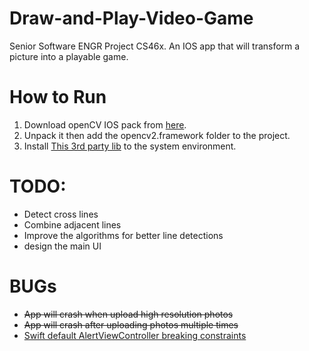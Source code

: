 # Draw-and-Play-Video-Game
Senior Software ENGR Project CS46x. An IOS app that will transform a picture into a playable game.

# How to Run
1. Download openCV IOS pack from [here](https://opencv.org/releases/).
2. Unpack it then add the opencv2.framework folder to the project.
3. Install [This 3rd party lib](https://github.com/nlohmann/json) to the system environment.

# TODO:
- Detect cross lines
- Combine adjacent lines
- Improve the algorithms for better line detections
- design the main UI


# BUGs
* ~~App will crash when upload high resolution photos~~
* ~~App will crash after uploading photos multiple times~~
* [Swift default AlertViewController breaking constraints](https://stackoverflow.com/questions/55653187/swift-default-alertviewcontroller-breaking-constraints)
